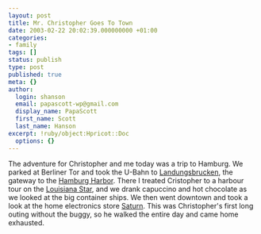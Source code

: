 ```yaml
---
layout: post
title: Mr. Christopher Goes To Town
date: 2003-02-22 20:02:39.000000000 +01:00
categories:
- family
tags: []
status: publish
type: post
published: true
meta: {}
author:
  login: shanson
  email: papascott-wp@gmail.com
  display_name: PapaScott
  first_name: Scott
  last_name: Hanson
excerpt: !ruby/object:Hpricot::Doc
  options: {}
---
```

<p>The adventure for Christopher and me today was a trip to Hamburg. We parked at Berliner Tor and took the U-Bahn to <a href="http://www.landungsbruecken.de/hamburg.htm">Landungsbrucken</a>, the gateway to the <a href="http://www.hafen-hamburg.de/html-engl/home.htm">Hamburg Harbor</a>. There I treated Cristopher to a harbour tour on the <a href="http://www.louisiana-star-hamburg.de/">Louisiana Star</a>, and we drank capuccino and hot chocolate as we looked at the big container ships. We then went downtown and took a look at the home electronics store <a href="http://www.saturn.de/">Saturn</a>. This was Christopher's first long outing without the buggy, so he walked the entire day and came home exhausted.</p>
